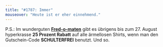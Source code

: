 ```yaml
---
title: "#1787: Immer"
mouseover: "Heute ist er eher einnehmend."
---
```


P.S.:
Im wunderguten <a href="http://fred-o-mat.spreadshirt.de/"><strong>Fred-o-maten</strong></a> gibt es übrigens bis zum 27. August hyperkrasse <strong>25 Prozent Rabatt</strong> auf alle ärmellosen Shirts, wenn man den Gutschein-Code <strong>SCHULTERFREI</strong> benutzt. 
Und so.
